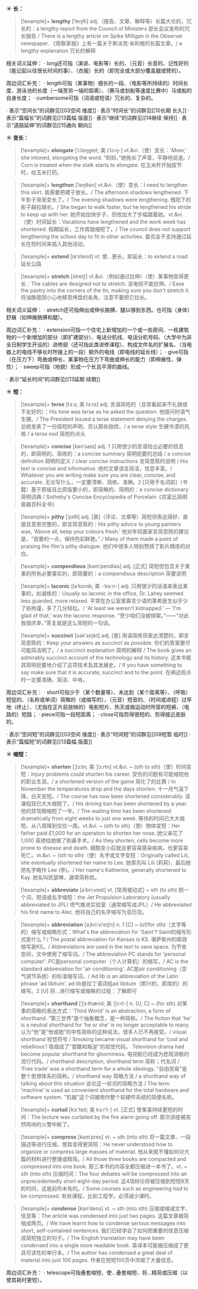 ☀ <span class="category">**长：**</span>          
>[!example]+ <span class="vocabulary">**lengthy**</span> [ˈleŋθi]
> <span class="definition">adj.（报告、文章、解释等）长篇大论的，冗长的：</span>a lengthy report from the Council of Ministers 部长会议发布的冗长报告 / There is a lengthy article on Spike Milligan in the Observer newspaper. 《观察家报》上有一篇关于斯派克·米利根的长篇文章。/ a lengthy explanation 冗长的解释

相关词义延伸：
· long还可指（演讲、电影等）长的、（元音）长音的、记性好的（能记起以往很长时间的事）、（衣服）长的（即完全或大部分覆盖腿或臂的）。

周边词汇补充：
· length可指（某事物）细长的一段、（电影等所持续的）时间长度、游泳池的长度（一端至另一端的距离）、（赛马或划船等速度比赛中）马或船的自身长度；
· cumbersome可指（词语或短语）冗长的、复杂的。

· 表示“空间长”的词群见[[03空间 维度]]
· 表示“时间长”的词群见[[10长期 长久]]
· 表示“篇幅长”的词群见[[13篇幅 版面]]
· 表示“继续”的词群见[[14继续 保持]]
· 表示“道路延伸”的词群见[[15通向 朝向]]

☀ <span class="category">**变长：**</span>
>[!example]+ <span class="vocabulary">**elongate**</span> [ˈi:lɒŋgeɪt; 美 ɪˈlɔ:ŋ-]
> <span class="definition">vt.&vi.（使）变长：</span>'Mom,' she intoned, elongating the word. “妈妈，”她拖长了声音，平静地说道。/ Corn is treated when the stalk starts to elongate. 在玉米秆开始拔节时，给玉米打药。

>[!example]+ <span class="vocabulary">**lengthen**</span> [ˈleŋθən]
> <span class="definition">vt.&vi.（使）变长：</span>I need to lengthen this skirt. 我需要把裙子放长。/ The afternoon shadows lengthened. 下午影子渐渐变长了。/ The evening shadows were lengthening. 残阳下的影子越拉越长。/ She began to walk faster, but he lengthened his stride to keep up with her. 她开始加快步子，但他加大了步幅跟着她。<span class="definition">vt.&vi.（使）时间延长：</span>Vacations have lengthened and the work week has shortened. 假期延长，工作周就缩短了。/ The council does not support lengthening the school day to fit in other activities. 委员会不支持通过延长在校时间来插入其他活动。
           
>[!example]+ <span class="vocabulary">**extend**</span> [ɪkˈstend]
> <span class="definition">vt. 使…更长，即延长：</span>to extend a road 延长公路

>[!example]+ <span class="vocabulary">**stretch**</span> [stretʃ]
> <span class="definition">vt.&vi.（例如通过拉伸）（使）某事物变得更长：</span>The cables are designed not to stretch. 该电缆不能拉伸。/ Ease the pastry into the corners of the tin, making sure you don't stretch it. 将油酥面团小心地移至烤盘的各角，注意不要把它拉长。

相关词义延伸：
· stretch还可指伸出或伸长胳膊、腿以够到东西。也可指（身体）舒展（如伸展胳膊和腿）。

周边词汇补充：
· extension可指一个住宅上新增加的一个或一些房间、一栋建筑物的一个新增加的部分（即扩建部分）、电话分机线、电话分机号码、（大学中为非全日制学生开设的）进修部（还可指此类进修课程）、构成文件名的扩展名、（当电器上的电线不够长时所接上的一段）额外的电线（即电线的延长线）；
· give可指（在压力下）弯曲或伸长、某事物在压力下弯曲或伸长的能力（即伸展性、弹性）；
· sweep可指（地貌）形成一个长且平滑的曲线。

· 表示“延长时间”的词群见[[13延期 续期]]

☀ <span class="category">**短：**</span>
>[!example]+ <span class="vocabulary">**terse**</span> [tɜ:s; 美 tɜ:rs]
> <span class="definition">adj. 言语简短的（且常看起来不礼貌或不友好的）：</span>His tone was terse as he asked the question. 他提问时语气生硬。/ The President issued a terse statement denying the charges. 总统发表了一份简短的声明，否认那些指控。/ a terse style 生硬冷漠的风格 / a terse nod 简短的点头

>[!example]+ <span class="vocabulary">**concise**</span> [kənˈsaɪs]
> <span class="definition">adj. 1 只用很少的言语给出必要的信息的，即简明的、简练的：</span>a concise summary 简明扼要的总结 / a concise definition 简明的定义 / clear concise instructions 言简意赅的说明 / His text is concise and informative. 他的文章语言简洁，信息丰富。/ Whatever you are writing make sure you are clear, concise, and accurate. 无论写什么，一定要清晰、简练、准确。<span class="definition">2 [只用于名词前]（书籍）基于原版且比原版要小的，即简略的、简明的：</span>a concise dictionary 简明词典 / Sotheby's Concise Encyclopedia of Porcelain《苏富比简明瓷器百科全书》

>[!example]+ <span class="vocabulary">**pithy**</span> [ˈpɪθi]
> <span class="definition">adj. [褒]（评论、文章等）简短但表达得好、直接且意思完整的，即言简意赅的：</span>His pithy advice to young painters was, 'Above all, keep your colours fresh.' 他对年轻画家言简意赅的建议是，“首要的一点，保持色彩鲜艳。” / Many of them made a point of praising the film's pithy dialogue. 他们中很多人特别赞扬了影片精炼的对白。

>[!example]+ <span class="vocabulary">**compendious**</span> [kəmˈpendiəs]
> <span class="definition">adj. [正式] 简短但包含关于某事的所有必要事实的，即简要的：</span>a compendious description 简要说明

>[!example]+ <span class="vocabulary">**laconic**</span> [ləˈkɒnɪk; 美 -ˈkɑ:n-]
> <span class="definition">adj. 只用很少的话语来表达某事的，如凝练的：</span>Usually so laconic in the office, Dr. Lahey seemed less guarded, more relaxed. 平常在办公室里寡言少语的莱希医生似乎少了些拘谨，多了几分轻松。/ 'At least we weren't kidnapped.' — 'I'm glad of that,' was the laconic response. “至少咱们没被绑架。”——“对此我很庆幸，”答复就是这么简短的一句话。

>[!example]+ <span class="vocabulary">**succinct**</span> [səkˈsɪŋkt]
> <span class="definition">adj. [褒] 用语简练但表达清楚的，即言简意赅的：</span>Keep your answers as succinct as possible. 你们的答案要尽可能简洁明了。/ a succinct explanation 简明的解释 / The book gives an admirably succinct account of the technology and its history. 这本书极其简明扼要地介绍了这项技术及其发展史。/ If you have something to say make sure that it is accurate, succinct and to the point. 在阐述观点时一定要准确、简洁、中肯。

周边词汇补充：
· short可指少于（某个数量等）、未达到（某个距离等）、（呼吸）短促的、（名称或单词）简略的（或缩写的）、（元音）短音的、（时间或进程）过早地（终止）、（尤指在正片前放映的）电影短片、热天或做运动时所穿的短裤、（电路的）短路；
· piece可指一段短距离；
· close可指剪得很短的、剪得接近皮肤的。

· 表示“空间短”的词群见[[03空间 维度]]
· 表示“时间短”的词群见[[09短暂 临时]]
· 表示“篇幅短”的词群见[[13篇幅 版面]]

☀ <span class="category">**缩短：**</span>
>[!example]+ <span class="vocabulary">**shorten**</span> [ˈʃɔ:tn; 美 ˈʃɔ:rtn]
> <span class="definition">vt.&vi. ~ (sth to sth)（使）时间变短：</span>Injury problems could shorten his career. 受伤的问题有可能缩短他的职业生涯。/ a shortened version of the game 简化了的比赛 / In November the temperatures drop and the days shorten. 十一月气温下降，白天变短。/ The course has now been shortened considerably. 该课程现已大大缩短了。/ His driving ban has been shortened by a year. 他的禁驾期缩短了一年。/ The waiting time has been shortened dramatically from eight weeks to just one week. 等待的时间已大大缩短，从八周降到仅仅一周。<span class="definition">vt.&vi. ~ (sth to sth)（使）物体变短：</span>Her father paid £1,000 for an operation to shorten her nose. 她父亲花了 1,000 英镑给她做了削鼻手术。/ As they shorten, cells become more prone to disease and death. 细胞变小后就会更容易感染疾病，也更容易死亡。<span class="definition">vt.&vi. ~ (sth to sth)（使）名字或文字变短：</span>Originally called Lili, she eventually shortened her name to Lee. 她原先叫 Lili (莉莉)，最后她把名字略作 Lee (李)。/ Her name's Katherine, generally shortened to Kay. 她名叫凯瑟琳，通常简称凯。
           
>[!example]+ <span class="vocabulary">**abbreviate**</span> [əˈbri:vieɪt]
> <span class="definition">vt. [常用被动式] ~ sth (to sth) 把一个词、短语或名字缩短：</span>the Jet Propulsion Laboratory (usually abbreviated to JPL) 喷气推进实验室（通常缩写成JPL）/ He abbreviated his first name to Alec. 他将自己的名字缩写为亚历克。           
         
>[!example]+ <span class="vocabulary">**abbreviation**</span> [əˌbri:viˈeɪʃn]
> <span class="definition">n. 1 [C] ~ (of/for sth)（文字等的）缩写或缩略形式：</span>What's the abbreviation for ‘Saint’? Saint的缩写形式是什么？/ The postal abbreviation for Kansas is KS. 堪萨斯州的邮政缩写是KS。/ Abbreviations are used in the text to save space. 为节省空间，文中使用了缩写词。/ The abbreviation PC stands for 'personal computer'. PC是personal computer（个人计算机）的缩写。/ AC is the standard abbreviation for 'air conditioning'. AC是air conditioning（空气调节系统）的标准缩写词。/ Ad lib is an abbreviation of the Latin phrase 'ad libitum'. ad lib是拉丁语词组ad libitum（即兴的，即席的）的缩写。<span class="definition">2 [U] 将…进行缩写或缩略的过程：</span>了解即可
           
>[!example]+ <span class="vocabulary">**shorthand**</span> [ˈʃɔ:thænd; 美 ˈʃɔ:rt-]
> <span class="definition">n. [U, C] ~ (for sth) 对某事的简略的表达方式：</span>'Third World' is an abstraction, a form of shorthand. “第三世界”是个抽象概念，是一种简称。/ The fiction that 'he' is a neutral shorthand for 'he or she' is no longer acceptable to many. 认为“他”是“他或她”的中性简称的这种说法，很多人已不再接受。/ visual shorthand 视觉符号 / Smoking became visual shorthand for ‘cool and rebellious’! 吸烟成了"耍酷和叛逆"的视觉代码。 Television drama had become popular shorthand for gloominess. 电视剧已经成为悲观消极的流行代码。/ shorthand description, shorthand term 简称；代名词 / ‘Free trade’ was a shorthand term for a whole ideology. "自由贸易"是整个思想体系的简称。/ shorthand way 简略方法 / a shorthand way of talking about this situation 谈论这一状况的简略方法 / The term ‘machine’ is used as convenient shorthand for the total hardware and software system. "机器"这个词被用作整个软硬件系统的简便名称。

>[!example]+ <span class="vocabulary">**curtail**</span> [kɜ:ˈteɪl; 美 kɜ:rˈt-]
> <span class="definition">vt. [正式] 使某事持续更短的时间：</span>The lecture was curtailed by the fire alarm going off. 那次讲座被突然鸣响的火警中断了。

>[!example]+ <span class="vocabulary">**compress**</span> [kəmˈpres]
> <span class="definition">vt. ~ sth (into sth) 将一篇文章、一段描述等进行压缩，使其变得更简短：</span>He never understood how to organize or compress large masses of material. 他从来就不懂如何对大篇的材料进行整理或精简。/ All those three books are compacted and compressed into one book. 那三本书的内容全都压缩进一本书了。<span class="definition">vt. ~ sth (into sth) 压缩时间：</span>The four debates will be compressed into an unprecedentedly short eight-day period. 这4场辩论将被压缩到短短8天的时间，这是前所未有的。/ Some courses such as engineering had to be compressed. 有些课程，比如工程学，必须减少课时。
           
>[!example]+ <span class="vocabulary">**condense**</span> [kənˈdens]
> <span class="definition">vt. ~ sth (into sth) 压缩或缩减文字、信息等：</span>The article was condensed into just two pages. 这篇文章被简缩成两页。/ We have learnt how to condense serious messages into short, self-contained sentences. 我们已经学会了如何把重要的信息压缩成简短独立的句子。/ The English translation may have been condensed into a single more readable book. 英译本可能被压缩成了更具可读性的单行本。/ The author has condensed a great deal of material into just 100 pages. 作者在短短100页中浓缩了大量信息。

周边词汇补充：
· telescope可指叠套缩短、使…叠套缩短、将…精简或压缩（以使其耗时更短）。



